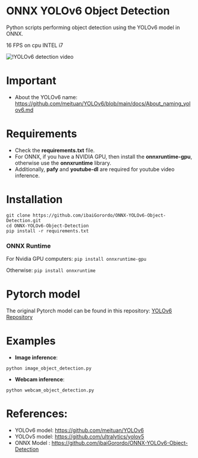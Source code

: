 # ONNX YOLOv6 Object Detection
 Python scripts performing object detection using the YOLOv6 model in ONNX.
 
 16 FPS on cpu INTEL i7

![!YOLOv6 detection video](https://github.com/Gaurav14cs17/YOLOV6/blob/main/doc/img/yolov6s_video.gif)

# Important
- About the YOLOv6 name: https://github.com/meituan/YOLOv6/blob/main/docs/About_naming_yolov6.md

# Requirements

 * Check the **requirements.txt** file. 
 * For ONNX, if you have a NVIDIA GPU, then install the **onnxruntime-gpu**, otherwise use the **onnxruntime** library.
 * Additionally, **pafy** and **youtube-dl** are required for youtube video inference.
 
# Installation
```
git clone https://github.com/ibaiGorordo/ONNX-YOLOv6-Object-Detection.git
cd ONNX-YOLOv6-Object-Detection
pip install -r requirements.txt
```
### ONNX Runtime
For Nvidia GPU computers:
`pip install onnxruntime-gpu`

Otherwise:
`pip install onnxruntime`


# Pytorch model
The original Pytorch model can be found in this repository: [YOLOv6 Repository](https://github.com/meituan/YOLOv6)
 
# Examples

 * **Image inference**:
 ```
 python image_object_detection.py
 ```
 
 * **Webcam inference**:
 ```
 python webcam_object_detection.py
 ```



# References:
* YOLOv6 model: https://github.com/meituan/YOLOv6
* YOLOv5 model: https://github.com/ultralytics/yolov5
* ONNX Model : https://github.com/ibaiGorordo/ONNX-YOLOv6-Object-Detection
